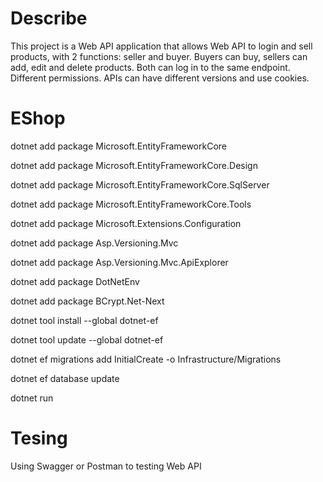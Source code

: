 # Describe
This project is a Web API application that allows Web API to login and sell products, with 2 functions: seller and buyer. Buyers can buy, sellers can add, edit and delete products. Both can log in to the same endpoint. Different permissions. APIs can have different versions and use cookies. 
# EShop
dotnet add package Microsoft.EntityFrameworkCore

dotnet add package Microsoft.EntityFrameworkCore.Design

dotnet add package Microsoft.EntityFrameworkCore.SqlServer

dotnet add package Microsoft.EntityFrameworkCore.Tools

dotnet add package Microsoft.Extensions.Configuration

dotnet add package Asp.Versioning.Mvc

dotnet add package Asp.Versioning.Mvc.ApiExplorer

dotnet add package DotNetEnv

dotnet add package BCrypt.Net-Next

dotnet tool install --global dotnet-ef

dotnet tool update --global dotnet-ef

dotnet ef migrations add InitialCreate -o Infrastructure/Migrations

dotnet ef database update

dotnet run

# Tesing

Using Swagger or Postman to testing Web API
